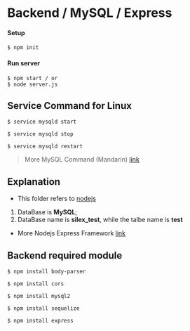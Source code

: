 # Backend / MySQL / Express

#### Setup
```
$ npm init
```

#### Run server
```
$ npm start / or
$ node server.js
```
## Service Command for Linux
```
$ service mysqld start
```
```
$ service mysqld stop
```
```
$ service mysqld restart
```
> More MySQL Command (Mandarin) [link](http://note.drx.tw/2012/12/mysql-syntax.html)


## Explanation

* This folder refers to [nodejs](https://grokonez.com/frontend/vue-js/vue-js-nodejs-express-restapis-sequelize-orm-mysql-crud-example) 

1. DataBase is **MySQL**;
2. DataBase name is **silex_test**, while the talbe name is **test**

* More Nodejs Express Framework [link](https://www.tutorialspoint.com/nodejs/nodejs_express_framework.htm) 





## Backend required module
```
$ npm install body-parser
```
```
$ npm install cors
```
```
$ npm install mysql2
```
```
$ npm install sequelize
```
```
$ npm install express
```